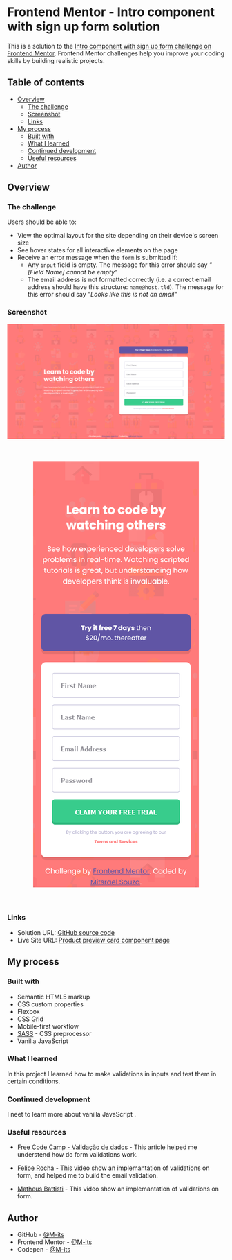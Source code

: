 # Frontend Mentor - Intro component with sign up form solution

This is a solution to the [Intro component with sign up form challenge on Frontend Mentor](https://www.frontendmentor.io/challenges/intro-component-with-signup-form-5cf91bd49edda32581d28fd1). Frontend Mentor challenges help you improve your coding skills by building realistic projects.

## Table of contents

-   [Overview](#overview)
    -   [The challenge](#the-challenge)
    -   [Screenshot](#screenshot)
    -   [Links](#links)
-   [My process](#my-process)
    -   [Built with](#built-with)
    -   [What I learned](#what-i-learned)
    -   [Continued development](#continued-development)
    -   [Useful resources](#useful-resources)
-   [Author](#author)

## Overview

### The challenge

Users should be able to:

-   View the optimal layout for the site depending on their device's screen size
-   See hover states for all interactive elements on the page
-   Receive an error message when the `form` is submitted if:
    -   Any `input` field is empty. The message for this error should say _"[Field Name] cannot be empty"_
    -   The email address is not formatted correctly (i.e. a correct email address should have this structure: `name@host.tld`). The message for this error should say _"Looks like this is not an email"_

### Screenshot

<div align="center">

![Desktop](./design/desktop.png)
<br /><br /><br />

![mobile](./design/mobile.png)
<br /><br /><br />

</div>

### Links

-   Solution URL: [GitHub source code](https://github.com/M-its/intro-component-with-sign-up-form)
-   Live Site URL: [Product preview card component page](https://m-its.github.io/intro-component-with-sign-up-form/)

## My process

### Built with

-   Semantic HTML5 markup
-   CSS custom properties
-   Flexbox
-   CSS Grid
-   Mobile-first workflow
-   [SASS](https://sass-lang.com/) - CSS preprocessor
-   Vanilla JavaScript

### What I learned

In this project I learned how to make validations in inputs and test them in certain conditions.

### Continued development

I neet to learn more about vanilla JavaScript .

### Useful resources

-   [Free Code Camp - Validação de dados](https://www.freecodecamp.org/portuguese/news/validacao-de-dados-como-verificar-dados-enviados-pelo-usuario-em-formularios-html-utilizando-javascript/#:~:text=A%20valida%C3%A7%C3%A3o%20com%20JavaScript%20pode%20ser%20feita%20de,a%20API%20de%20valida%C3%A7%C3%A3o%20de%20restri%C3%A7%C3%B5es%20do%20HTML5) - This article helped me understend how do form validations work.

-   [Felipe Rocha](https://www.youtube.com/watch?v=rudAiGQ-mes) - This video show an implemantation of validations on form, and helped me to build the email validation.

-   [Matheus Battisti](https://www.youtube.com/watch?v=3Ec9zY1C2og&t) - This video show an implemantation of validations on form.

## Author

-   GitHub - [@M-its](https://github.com/M-its)
-   Frontend Mentor - [@M-its](https://www.frontendmentor.io/profile/M-its)
-   Codepen - [@M-its](https://codepen.io/m-its)

